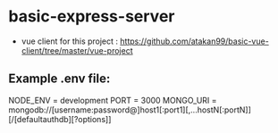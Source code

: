 # basic-express-server

* vue client for this project : https://github.com/atakan99/basic-vue-client/tree/master/vue-project

## Example .env file:

  NODE_ENV = development
  PORT = 3000
  MONGO_URI = mongodb://[username:password@]host1[:port1][,...hostN[:portN]][/[defaultauthdb][?options]]
